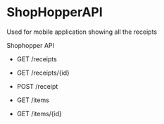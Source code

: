 # ShopHopperAPI
 Used for mobile application showing all the receipts
 
Shophopper API
 - GET /receipts
 - GET /receipts/{id}
 - POST /receipt
 
- GET /items
- GET /items/{id}
 
